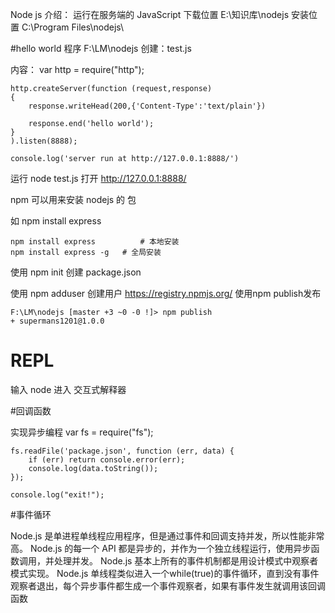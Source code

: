 Node js
介绍： 运行在服务端的 JavaScript
下载位置
E:\知识库\nodejs
安装位置
C:\Program Files\nodejs\


#hello world 程序
F:\LM\nodejs
创建：test.js

内容：
	var http = require("http");
	
	http.createServer(function (request,response)
	{
		response.writeHead(200,{'Content-Type':'text/plain'})
		
		response.end('hello world');
	}
	).listen(8888);
	
	console.log('server run at http://127.0.0.1:8888/')
	
运行 node test.js
打开 http://127.0.0.1:8888/

npm 可以用来安装 nodejs 的 包

如 npm install express

	
	npm install express          # 本地安装
	npm install express -g   # 全局安装

使用 npm init 创建 package.json

使用 npm adduser 创建用户
 https://registry.npmjs.org/
使用npm publish发布
	
	F:\LM\nodejs [master +3 ~0 -0 !]> npm publish
	+ supermans1201@1.0.0

# REPL 
输入 node 进入 交互式解释器


#回调函数

实现异步编程
	var fs = require("fs");
	
	fs.readFile('package.json', function (err, data) {
	    if (err) return console.error(err);
	    console.log(data.toString());
	});
	
	console.log("exit!");

#事件循环

Node.js 是单进程单线程应用程序，但是通过事件和回调支持并发，所以性能非常高。
Node.js 的每一个 API 都是异步的，并作为一个独立线程运行，使用异步函数调用，并处理并发。
Node.js 基本上所有的事件机制都是用设计模式中观察者模式实现。
Node.js 单线程类似进入一个while(true)的事件循环，直到没有事件观察者退出，每个异步事件都生成一个事件观察者，如果有事件发生就调用该回调函数